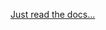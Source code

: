 [Just read the docs...](https://docs.microsoft.com/en-us/dotnet/fsharp/get-started/get-started-command-line)
